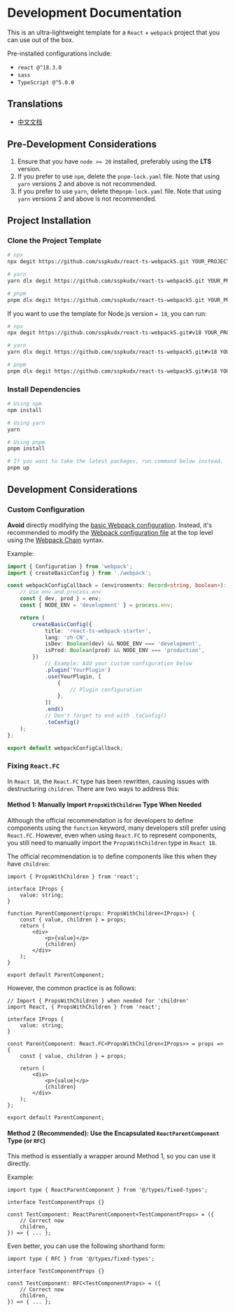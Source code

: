 # Development Documentation

This is an ultra-lightweight template for a `React` + `webpack` project that you can use out of the box.

Pre-installed configurations include:

- `react @^18.3.0`
- `sass`
- `TypeScript @^5.0.0`

## Translations

- [中文文档](./docs/README_zh-cn.md)

## Pre-Development Considerations

1. Ensure that you have `node >= 20` installed, preferably using the **LTS** version.
2. If you prefer to use `npm`, delete the `pnpm-lock.yaml` file. Note that using `yarn` versions 2 and above is not recommended.
3. If you prefer to use `yarn`, delete the`pnpm-lock.yaml` file. Note that using `yarn` versions 2 and above is not recommended.

## Project Installation

### Clone the Project Template

```sh
# npx
npx degit https://github.com/sspkudx/react-ts-webpack5.git YOUR_PROJECT_DIRECTORY

# yarn
yarn dlx degit https://github.com/sspkudx/react-ts-webpack5.git YOUR_PROJECT_DIRECTORY

# pnpm
pnpm dlx degit https://github.com/sspkudx/react-ts-webpack5.git YOUR_PROJECT_DIRECTORY
```

If you want to use the template for Node.js version `= 18`, you can run:

```sh
# npx
npx degit https://github.com/sspkudx/react-ts-webpack5.git#v18 YOUR_PROJECT_DIRECTORY

# yarn
yarn dlx degit https://github.com/sspkudx/react-ts-webpack5.git#v18 YOUR_PROJECT_DIRECTORY

# pnpm
pnpm dlx degit https://github.com/sspkudx/react-ts-webpack5.git#v18 YOUR_PROJECT_DIRECTORY
```

### Install Dependencies

```sh
# Using npm
npm install

# Using yarn
yarn

# Using pnpm
pnpm install

# If you want to take the latest packages, run command below instead.
pnpm up
```

## Development Considerations

### Custom Configuration

**Avoid** directly modifying the [basic Webpack configuration](./webpack/index.ts). Instead, it's recommended to modify the [Webpack configuration file](./webpack.config.ts) at the top level using the [Webpack Chain](https://github.com/neutrinojs/webpack-chain/tree/v6.5.1) syntax.

Example:

```typescript
import { Configuration } from 'webpack';
import { createBasicConfig } from './webpack';

const webpackConfigCallback = (environments: Record<string, boolean>): Configuration => {
    // Use env and process.env
    const { dev, prod } = env;
    const { NODE_ENV = 'development' } = process.env;

    return (
        createBasicConfig({
            title: 'react-ts-webpack-starter',
            lang: 'zh-CN',
            isDev: Boolean(dev) && NODE_ENV === 'development',
            isProd: Boolean(prod) && NODE_ENV === 'production',
        })
            // Example: Add your custom configuration below
            .plugin('YourPlugin')
            .use(YourPlugin, [
                {
                    // Plugin configuration
                },
            ])
            .end()
            // Don't forget to end with .toConfig()
            .toConfig()
    );
};

export default webpackConfigCallback;
```

### Fixing `React.FC`

In `React 18`, the `React.FC` type has been rewritten, causing issues with destructuring `children`. There are two ways to address this:

#### Method 1: Manually Import `PropsWithChildren` Type When Needed

Although the official recommendation is for developers to define components using the `function` keyword, many developers still prefer using `React.FC`. However, even when using `React.FC` to represent components, you still need to manually import the `PropsWithChildren` type in `React 18`.

The official recommendation is to define components like this when they have `children`:

```tsx
import { PropsWithChildren } from 'react';

interface IProps {
    value: string;
}

function ParentComponent(props: PropsWithChildren<IProps>) {
    const { value, children } = props;
    return (
        <div>
            <p>{value}</p>
            {children}
        </div>
    );
}

export default ParentComponent;
```

However, the common practice is as follows:

```tsx
// Import { PropsWithChildren } when needed for 'children'
import React, { PropsWithChildren } from 'react';

interface IProps {
    value: string;
}

const ParentComponent: React.FC<PropsWithChildren<IProps>> = props => {
    const { value, children } = props;

    return (
        <div>
            <p>{value}</p>
            {children}
        </div>
    );
};

export default ParentComponent;
```

#### Method 2 (Recommended): Use the Encapsulated `ReactParentComponent` Type (or `RFC`)

This method is essentially a wrapper around Method 1, so you can use it directly.

Example:

```tsx
import type { ReactParentComponent } from '@/types/fixed-types';

interface TestComponentProps {}

const TestComponent: ReactParentComponent<TestComponentProps> = ({
    // Correct now
    children,
}) => { ... };
```

Even better, you can use the following shorthand form:

```tsx
import type { RFC } from '@/types/fixed-types';

interface TestComponentProps {}

const TestComponent: RFC<TestComponentProps> = ({
    // Correct now
    children,
}) => { ... };
```
